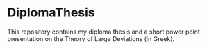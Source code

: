 # DiplomaThesis
This repository contains my diploma thesis and a short power point presentation on the Theory of Large Deviations (in Greek). 
